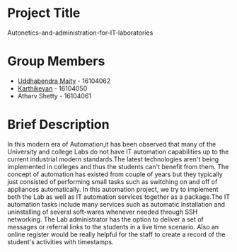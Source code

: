 # Project Title
Autonetics-and-administration-for-IT-laboratories

# Group Members
- [Uddhabendra Maity](https://github.com/ubmaity) - 16104062
- [Karthikeyan](https://github.com/karthik723) - 16104050
- Atharv Shetty - 16104061

# Brief Description
In this modern era of Automation,it has been observed that many of the University
and college Labs do not have IT automation capabilities up to the current industrial modern
standards.The latest technologies aren't being implemented in colleges and thus the students
can't benefit from them. The concept of automation has existed from couple of years but they
typically just consisted of performing small tasks such as switching on and off of appliances
automatically. In this automation project, we try to implement both the Lab as well as IT
automation services together as a package.The IT automation tasks include many services
such as automatic installation and uninstalling of several soft-wares whenever needed through
SSH networking. The Lab administrator has the option to deliver a set of messages or referral
links to the students in a live time scenario. Also an online register would be really helpful
for the staff to create a record of the student's activities with timestamps.
